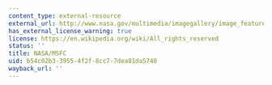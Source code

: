 ```yaml
---
content_type: external-resource
external_url: http://www.nasa.gov/multimedia/imagegallery/image_feature_1440.html
has_external_license_warning: true
license: https://en.wikipedia.org/wiki/All_rights_reserved
status: ''
title: NASA/MSFC
uid: b54c02b3-3955-4f2f-8cc7-7dea81da5740
wayback_url: ''
---
```

